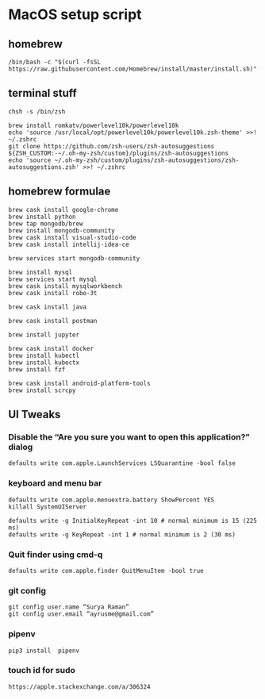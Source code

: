 # MacOS setup script


## homebrew
```
/bin/bash -c "$(curl -fsSL https://raw.githubusercontent.com/Homebrew/install/master/install.sh)"
```

## terminal stuff

```
chsh -s /bin/zsh

brew install romkatv/powerlevel10k/powerlevel10k
echo 'source /usr/local/opt/powerlevel10k/powerlevel10k.zsh-theme' >>! ~/.zshrc
git clone https://github.com/zsh-users/zsh-autosuggestions ${ZSH_CUSTOM:-~/.oh-my-zsh/custom}/plugins/zsh-autosuggestions
echo 'source ~/.oh-my-zsh/custom/plugins/zsh-autosuggestions/zsh-autosuggestions.zsh' >>! ~/.zshrc
```

## homebrew formulae

```
brew cask install google-chrome
brew install python
brew tap mongodb/brew
brew install mongodb-community
brew cask install visual-studio-code
brew cask install intellij-idea-ce

brew services start mongodb-community

brew install mysql
brew services start mysql
brew cask install mysqlworkbench
brew cask install robo-3t

brew cask install java

brew cask install postman

brew install jupyter

brew cask install docker
brew install kubectl
brew install kubectx
brew install fzf

brew cask install android-platform-tools
brew install scrcpy
```

## UI Tweaks

### Disable the “Are you sure you want to open this application?” dialog
```
defaults write com.apple.LaunchServices LSQuarantine -bool false
```

### keyboard and menu bar

```
defaults write com.apple.menuextra.battery ShowPercent YES
killall SystemUIServer

defaults write -g InitialKeyRepeat -int 10 # normal minimum is 15 (225 ms)
defaults write -g KeyRepeat -int 1 # normal minimum is 2 (30 ms)
```

### Quit finder using cmd-q
```
defaults write com.apple.finder QuitMenuItem -bool true
```

### git config

```
git config user.name “Surya Raman”
git config user.email “ayrusme@gmail.com”
```

### pipenv 
```
pip3 install  pipenv
```

### touch id for sudo
```
https://apple.stackexchange.com/a/306324
```
